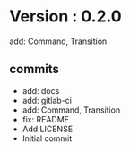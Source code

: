 # Version : 0.2.0

add: Command, Transition

## commits

* add: docs
* add: gitlab-ci
* add: Command, Transition
* fix: README
* Add LICENSE
* Initial commit
